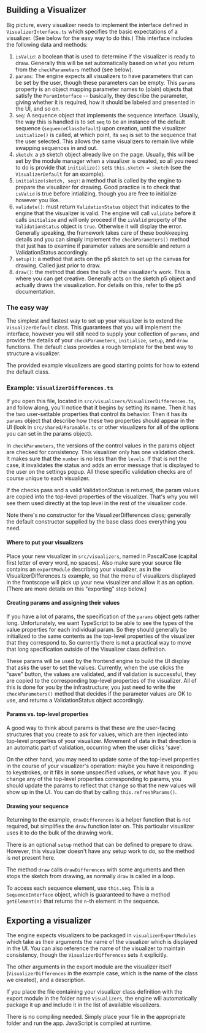 ## Building a Visualizer

Big picture, every visualizer needs to implement the interface defined in
`VisualizerInterface.ts` which specifies the basic expectations of a visualizer.
(See below for the easy way to do this.) This interface includes the following
data and methods:

1. `isValid`: a boolean that is used to determine if the visualizer is ready to
   draw. Generally this will be set automatically based on what you return from
   the `checkParameters` method (see below).
2. `params`: The engine expects all visualizers to have parameters that can be
   set by the user, though these parameters can be empty. This `params`
   property is an object mapping parameter names to (plain) objects that
   satisfy the `ParamInterface` -- basically, they describe the parameter,
   giving whether it is required, how it should be labeled and presented
   in the UI, and so on.
3. `seq`: A sequence object that implements the sequence interface. Usually, the
   way this is handled is to set `seq` to be an instance of the default sequence
   (`sequenceClassDefault`) upon creation, until the visualizer `initialize()`
   is called, at which point, its `seq` is set to the sequence that the user
   selected. This allows the same visualizers to remain live while swapping
   sequences in and out.
4. `sketch`: a `p5` sketch object already live on the page. Usually, this will
   be set by the module manager when a visualizer is created, so all you need to
   do is provide that `initialize()` sets `this.sketch = sketch` (see the
   `VisualizerDefault` for an example).
5. `initialize(sketch, seq)`: a method that is called by the engine to prepare
   the visualizer for drawing. Good practice is to check that `isValid` is true
   before intializing, though you are free to initialize however you like.
6. `validate()`: must return `ValidationStatus` object that indicates to the
   engine that the visualizer is valid. The engine will call `validate` before
   it calls `initialize` and will only proceed if the `isValid` property of the
   `ValidationStatus` object is `true`. Otherwise it will display the error.
   Generally speaking, the framework takes care of these bookkeeping details and
   you can simply implement the `checkParameters()` method that just has to
   examine if parameter values are sensible and return a ValidationStatus
   accordingly.
7. `setup()`: a method that acts on the p5 sketch to set up the canvas for
   drawing. Called just prior to draw.
8. `draw()`: the method that does the bulk of the visualizer's work. This is
   where you can get creative. Generally acts on the sketch p5 object and
   actually draws the visualization. For details on this, refer to the p5
   documentation.

### The easy way

The simplest and fastest way to set up your visualizer is to extend the
`VisualizerDefault` class. This guarantees that you will implement the
interface, however you will still need to supply your collection of `params`,
and provide the details of your `checkParameters`, `initialize`, `setup`,
and `draw` functions. The default class provides a rough
template for the best way to structure a visualizer.

The provided example visualizers are good starting points for how to extend the
default class.

### Example: `VisualizerDifferences.ts`

If you open this file, located in `src/visualizers/VisualizerDifferences.ts`,
and follow along, you'll notice that it begins by setting its name. Then
it has the two user-settable properties that control its behavior. Then it has
its `params` object that describe how these two properties should appear in the
UI (look in `src/shared/Paramable.ts` or other visualizers for all of the
options you can set in the params object).

In `checkParameters`, the versions of
the control values in the params object are checked for consistency.
This visualizer only has one validation check. It makes sure that the `number`
is no less than the `levels`. If that is not the case, it invalidates
the status and adds an error message that is displayed to the user on the
settings popup. All these specific validation checks are of course unique
to each visualizer.

If the checks pass and a valid ValidationStatus is returned, the param values
are copied into the top-level properties of the visualizer. That's why you
will see them used directly at the top level in the rest of the visualizer code.

Note there's no constructor for the VisualizerDifferences class; generally the
default constructor supplied by the base class does everything you need.

#### Where to put your visualizers

Place your new visualizer in `src/visualizers`, named in PascalCase (capital
first letter of every word, no spaces). Also make sure your source file contains
an `exportModule` describing your visualizer, as in the VisualizerDifferences.ts
example, so that the menu of visualizers displayed in the frontscope will pick
up your new visualizer and allow it as an option. (There are more details on
this "exporting" step below.)

#### Creating params and assigning their values

If you have a lot of params, the specification of the `params` object gets
rather long. Unfortunately, we want TypeScript to be able to see the types
of the value properties for each individual param. So they should generally
be initialized to the same contents as the top-level properties of the
visualizer that they correspond to. So currently there is not a practical way
to move that long specification outside of the Visualizer class definition.

These params will be used by the frontend engine to build the UI display that
asks the user to set the values. Currently, when the use clicks the "save"
button, the values are validated, and if validation is successful, they are
copied to the corresponding top-level properties of the visualizer. All of this
is done for you by the infrastructure; you just need to write the
`checkParameters()` method that decides if the parameter values are OK to use,
and returns a ValidationStatus object accordingly.

#### Params vs. top-level properties

A good way to think about params is that these are the user-facing structures
that you create to ask for values, which are then injected into top-level
properties of your visualizer. Movement of data in that direction is an
automatic part of validation, occurring when the user clicks 'save'.

On the other hand, you may need to update some of the top-level properties
in the course of your visualizer's operation: maybe you have it responding
to keystrokes, or it fills in some unspecified values, or what have you. If you
change any of the top-level properties corresponding to params, you should
update the params to reflect that change so that the new values will show
up in the UI. You can do that by calling `this.refreshParams()`.

#### Drawing your sequence

Returning to the example, `drawDifferences` is a helper function that
is not required, but simplifies the `draw` function later on. This particular
visualizer uses it to do the bulk of the drawing work.

There is an optional `setup` method that can be defined to prepare to draw.
However, this visualizer doesn't have any setup work to do, so the method is
not present here.

The method `draw` calls `drawDifferences` with some arguments and then stops
the sketch from drawing, as normally `draw` is called in a loop.

To access each sequence element, use `this.seq`. This is a `SequenceInterface`
object, which is guaranteed to have a method `getElement(n)` that returns the
`n`-th element in the sequence.

## Exporting a visualizer

The engine expects visualizers to be packaged in `visualizerExportModules` which
take as their arguments the name of the visualizer which is displayed in the UI.
You can also reference the name of the visualizer to maintain consistency,
though the `VisualizerDifferences` sets it explicitly.

The other arguments in the export module are the visualizer itself
(`VisualizerDifferences` in the example case, which is the name of the class we
created), and a description.

If you place the file containing your visualizer class definition with the
export module in the folder name `Visualizers`, the engine will automatically
package it up and include it in the list of available visualizers.

There is no compiling needed. Simply place your file in the appropriate folder
and run the app. JavaScript is compiled at runtime.
